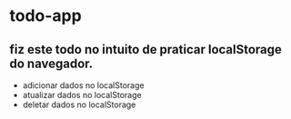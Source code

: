 # todo-app




## fiz este todo no intuito de praticar localStorage do navegador.
- adicionar dados no localStorage
- atualizar dados no localStorage
- deletar dados no localStorage
